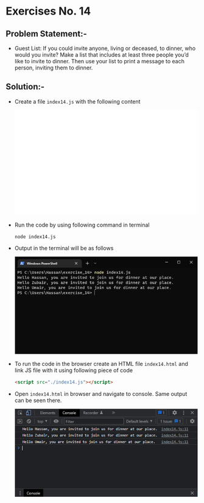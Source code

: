 # Exercises No. 14

## Problem Statement:-

- Guest List:
  If you could invite anyone, living or deceased, to dinner,
  who would you invite?
  Make a list that includes at least three people you’d like to invite to dinner.
  Then use your list to print a message to each person, inviting them to dinner.

## Solution:-

- Create a file `index14.js` with the following content

  ![Exercise 14 JS Code](../snaps/q14p1.svg)

- Run the code by using following command in terminal

  ```
  node index14.js
  ```

- Output in the terminal will be as follows

  ![Exercise 14 Terminal Output](../snaps/q14p2.PNG)

- To run the code in the browser create an HTML file `index14.html` and link JS file with it using following piece of code

  ```html
  <script src="./index14.js"></script>
  ```

- Open `index14.html` in browser and navigate to console. Same output can be seen there.

  ![Exercise 14 Console Output](../snaps/q14p3.PNG)

